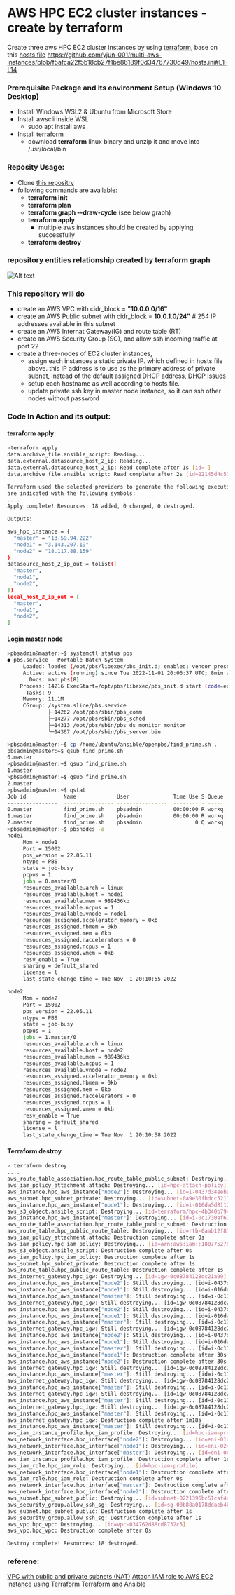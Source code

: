 # AWS HPC EC2 cluster instances - create by **terraform**

Create three aws HPC EC2 cluster instances by using [terraform](https://registry.terraform.io/providers/hashicorp/aws/latest/docs), base on this [hosts file](https://github.com/yjun-001/multi-aws-instances/blob/f5afca22f5b18cb27f1be86189f0d34767730d49/hosts.ini)
https://github.com/yjun-001/multi-aws-instances/blob/f5afca22f5b18cb27f1be86189f0d34767730d49/hosts.ini#L1-L14


### Prerequisite Package and its environment Setup (Windows 10 Desktop)
- Install Windows WSL2 & Ubuntu from Microsoft Store
- Install awscli inside WSL
  - sudo apt install aws
- Install [terraform](https://www.terraform.io/downloads)
  - download **terraform** linux binary and unzip it and move into /usr/local/bin
 
### Reposity Usage:
- Clone [this repositry](https://github.com/yjun-001/multi-aws-instances.git)
- following commands are available:
    - **terraform init**
    - **terraform plan**
    - **terraform graph --draw-cycle** (see below graph)
    - **terraform apply**
      - multiple aws instances should be created by applying successfully
    - **terraform destroy**

### repository entities relationship created by terraform graph
![Alt text](https://github.com/yjun-001/multi-aws-instances/blob/9a1c8a2e89a58682e8a4a92945c680accbe440eb/image/graphviz.svg)

### This repository will do 
- create an AWS VPC with cidr_block = **"10.0.0.0/16"**
- create an AWS Public subnet with cidr_block = **10.0.1.0/24"** # 254 IP addresses available in this subnet
- create an AWS Internat Gateway(IG) and route table (RT)
- create an AWS Security Group (SG), and allow ssh incoming traffic at port 22
- create a three-nodes of EC2 cluster instances, 
  - assign each instances a static private IP. which defined in hosts file above. this IP address is to use as the primary address of private subnet, instead of the default assigned DHCP address, [DHCP Issues](https://stackoverflow.com/questions/42666396/terraform-correctly-assigning-a-static-private-ip-to-newly-created-instance)
  - setup each hostname as well according to hosts file.
  - update private ssh key in master node instance, so it can ssh other nodes without password

### Code In Action and its output:
#### **terraform apply:**
```bash
>terraform apply
data.archive_file.ansible_script: Reading...
data.external.datasource_host_2_ip: Reading...
data.external.datasource_host_2_ip: Read complete after 1s [id=-]
data.archive_file.ansible_script: Read complete after 2s [id=22145d4c5741dcc72f82debe19274bae9f5aa277]

Terraform used the selected providers to generate the following execution plan. Resource actions
are indicated with the following symbols:
....
Apply complete! Resources: 18 added, 0 changed, 0 destroyed.

Outputs:

aws_hpc_instance = {
  "master" = "13.59.94.222"
  "node1" = "3.143.207.19"
  "node2" = "18.117.88.159"
}
datasource_host_2_ip_out = tolist([
  "master",
  "node1",
  "node2",
])
local_host_2_ip_out = [
  "master",
  "node1",
  "node2",
]
```
#### Login master node
```bash
>pbsadmin@master:~$ systemctl status pbs
● pbs.service - Portable Batch System
     Loaded: loaded (/opt/pbs/libexec/pbs_init.d; enabled; vendor preset: enabled)
     Active: active (running) since Tue 2022-11-01 20:06:37 UTC; 8min ago
       Docs: man:pbs(8)
    Process: 14216 ExecStart=/opt/pbs/libexec/pbs_init.d start (code=exited, status=0/SUCCESS)      
      Tasks: 9
     Memory: 11.1M
     CGroup: /system.slice/pbs.service
             ├─14262 /opt/pbs/sbin/pbs_comm
             ├─14277 /opt/pbs/sbin/pbs_sched
             ├─14313 /opt/pbs/sbin/pbs_ds_monitor monitor
             └─14367 /opt/pbs/sbin/pbs_server.bin

>pbsadmin@master:~$ cp /home/ubuntu/ansible/openpbs/find_prime.sh .
pbsadmin@master:~$ qsub find_prime.sh 
0.master
>pbsadmin@master:~$ qsub find_prime.sh 
1.master
>pbsadmin@master:~$ qsub find_prime.sh 
2.master
>pbsadmin@master:~$ qstat
Job id            Name             User              Time Use S Queue
----------------  ---------------- ----------------  -------- - -----
0.master          find_prime.sh    pbsadmin          00:00:00 R workq
1.master          find_prime.sh    pbsadmin          00:00:00 R workq
2.master          find_prime.sh    pbsadmin                 0 Q workq
>pbsadmin@master:~$ pbsnodes -a
node1
     Mom = node1
     Port = 15002
     pbs_version = 22.05.11
     ntype = PBS
     state = job-busy
     pcpus = 1
     jobs = 0.master/0
     resources_available.arch = linux
     resources_available.host = node1
     resources_available.mem = 989436kb
     resources_available.ncpus = 1
     resources_available.vnode = node1
     resources_assigned.accelerator_memory = 0kb
     resources_assigned.hbmem = 0kb
     resources_assigned.mem = 0kb
     resources_assigned.naccelerators = 0
     resources_assigned.ncpus = 1
     resources_assigned.vmem = 0kb
     resv_enable = True
     sharing = default_shared
     license = l
     last_state_change_time = Tue Nov  1 20:10:55 2022

node2
     Mom = node2
     Port = 15002
     pbs_version = 22.05.11
     ntype = PBS
     state = job-busy
     pcpus = 1
     jobs = 1.master/0
     resources_available.arch = linux
     resources_available.host = node2
     resources_available.mem = 989436kb
     resources_available.ncpus = 1
     resources_available.vnode = node2
     resources_assigned.accelerator_memory = 0kb
     resources_assigned.hbmem = 0kb
     resources_assigned.mem = 0kb
     resources_assigned.naccelerators = 0
     resources_assigned.ncpus = 1
     resources_assigned.vmem = 0kb
     resv_enable = True
     sharing = default_shared
     license = l
     last_state_change_time = Tue Nov  1 20:10:58 2022
```

#### Terraform destroy

```bash
> terraform destroy
....
aws_route_table_association.hpc_route_table_public_subnet: Destroying... [id=rtbassoc-009e173063f30ed41]
aws_iam_policy_attachment.attach: Destroying... [id=hpc-attach-policy]
aws_instance.hpc_aws_instance["node2"]: Destroying... [id=i-0437d34eebac60427]
aws_subnet.hpc_subnet_private: Destroying... [id=subnet-0a9e30fbdcc52175f]
aws_instance.hpc_aws_instance["node1"]: Destroying... [id=i-016da5d8112739d31]
aws_s3_object.ansible_script: Destroying... [id=terraform/hpc-4b340b794c812eb5dbd0d152e4ae87d0.zip] 
aws_instance.hpc_aws_instance["master"]: Destroying... [id=i-0c1730af610a803d9]
aws_route_table_association.hpc_route_table_public_subnet: Destruction complete after 0s
aws_route_table.hpc_public_route_table: Destroying... [id=rtb-0aab12f87843cb792]
aws_iam_policy_attachment.attach: Destruction complete after 0s
aws_iam_policy.hpc_iam_policy: Destroying... [id=arn:aws:iam::180775276220:policy/hpc-iam-policy]   
aws_s3_object.ansible_script: Destruction complete after 0s
aws_iam_policy.hpc_iam_policy: Destruction complete after 1s
aws_subnet.hpc_subnet_private: Destruction complete after 1s
aws_route_table.hpc_public_route_table: Destruction complete after 1s
aws_internet_gateway.hpc_igw: Destroying... [id=igw-0c08784128dc21a99]
aws_instance.hpc_aws_instance["node2"]: Still destroying... [id=i-0437d34eebac60427, 10s elapsed]
aws_instance.hpc_aws_instance["node1"]: Still destroying... [id=i-016da5d8112739d31, 10s elapsed]   
aws_instance.hpc_aws_instance["master"]: Still destroying... [id=i-0c1730af610a803d9, 10s elapsed]
aws_internet_gateway.hpc_igw: Still destroying... [id=igw-0c08784128dc21a99, 10s elapsed]
aws_instance.hpc_aws_instance["node2"]: Still destroying... [id=i-0437d34eebac60427, 20s elapsed]
aws_instance.hpc_aws_instance["node1"]: Still destroying... [id=i-016da5d8112739d31, 20s elapsed]   
aws_instance.hpc_aws_instance["master"]: Still destroying... [id=i-0c1730af610a803d9, 20s elapsed]
aws_internet_gateway.hpc_igw: Still destroying... [id=igw-0c08784128dc21a99, 20s elapsed]
aws_instance.hpc_aws_instance["node2"]: Still destroying... [id=i-0437d34eebac60427, 30s elapsed]
aws_instance.hpc_aws_instance["node1"]: Still destroying... [id=i-016da5d8112739d31, 30s elapsed]   
aws_instance.hpc_aws_instance["master"]: Still destroying... [id=i-0c1730af610a803d9, 30s elapsed]
aws_instance.hpc_aws_instance["node1"]: Destruction complete after 30s
aws_instance.hpc_aws_instance["node2"]: Destruction complete after 30s
aws_internet_gateway.hpc_igw: Still destroying... [id=igw-0c08784128dc21a99, 30s elapsed]
aws_instance.hpc_aws_instance["master"]: Still destroying... [id=i-0c1730af610a803d9, 40s elapsed]
aws_internet_gateway.hpc_igw: Still destroying... [id=igw-0c08784128dc21a99, 40s elapsed]
aws_instance.hpc_aws_instance["master"]: Still destroying... [id=i-0c1730af610a803d9, 50s elapsed]
aws_internet_gateway.hpc_igw: Still destroying... [id=igw-0c08784128dc21a99, 50s elapsed]
aws_instance.hpc_aws_instance["master"]: Still destroying... [id=i-0c1730af610a803d9, 1m0s elapsed]
aws_internet_gateway.hpc_igw: Still destroying... [id=igw-0c08784128dc21a99, 1m0s elapsed]
aws_instance.hpc_aws_instance["master"]: Still destroying... [id=i-0c1730af610a803d9, 1m10s elapsed]aws_internet_gateway.hpc_igw: Still destroying... [id=igw-0c08784128dc21a99, 1m10s elapsed]
aws_internet_gateway.hpc_igw: Destruction complete after 1m18s
aws_instance.hpc_aws_instance["master"]: Still destroying... [id=i-0c1730af610a803d9, 1m20s elapsed]aws_instance.hpc_aws_instance["master"]: Still destroying... [id=i-0c1730af610a803d9, 1m30s elapsed]aws_instance.hpc_aws_instance["master"]: Destruction complete after 1m31s
aws_iam_instance_profile.hpc_iam_profile: Destroying... [id=hpc-iam-profile]
aws_network_interface.hpc_interface["node2"]: Destroying... [id=eni-01d797c9df30b520b]
aws_network_interface.hpc_interface["node1"]: Destroying... [id=eni-0246221893e21eda2]
aws_network_interface.hpc_interface["master"]: Destroying... [id=eni-0e9755e0d066c3251]
aws_iam_instance_profile.hpc_iam_profile: Destruction complete after 1s
aws_iam_role.hpc_iam_role: Destroying... [id=hpc-iam-profile]
aws_network_interface.hpc_interface["node1"]: Destruction complete after 1s
aws_iam_role.hpc_iam_role: Destruction complete after 0s
aws_network_interface.hpc_interface["master"]: Destruction complete after 1s
aws_network_interface.hpc_interface["node2"]: Destruction complete after 1s
aws_subnet.hpc_subnet_public: Destroying... [id=subnet-0221396bc51caf4d8]
aws_security_group.allow_ssh_sg: Destroying... [id=sg-00b88a0178ddaeb4b]
aws_subnet.hpc_subnet_public: Destruction complete after 1s
aws_security_group.allow_ssh_sg: Destruction complete after 1s
aws_vpc.hpc_vpc: Destroying... [id=vpc-034762d88cd8732c5]
aws_vpc.hpc_vpc: Destruction complete after 0s

Destroy complete! Resources: 18 destroyed.
```


### referene:
[VPC with public and private subnets (NAT)](https://docs.aws.amazon.com/vpc/latest/userguide/VPC_Scenario2.html)
[Attach IAM role to AWS EC2 instance using Terraform](https://skundunotes.com/2021/11/16/attach-iam-role-to-aws-ec2-instance-using-terraform/)
[Terraform and Ansible](https://www.bitslovers.com/terraform-and-ansible/)

